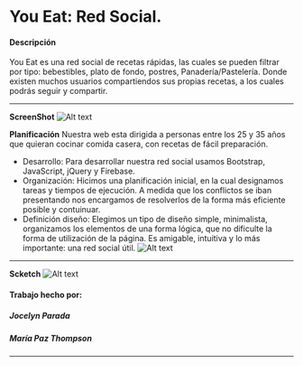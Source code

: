 # You Eat: Red Social.

#### Descripción
You Eat es una red social de recetas rápidas, las cuales se pueden filtrar por tipo: bebestibles, plato de fondo, postres, Panadería/Pastelería. Donde existen muchos usuarios compartiendos sus propias recetas, a los cuales podrás seguir y compartir.

***
**ScreenShot**
![Alt text](https://image.ibb.co/gDkxEc/Fire_Shot_Capture_045_You_Eat_https_mthompsonc_github_io_youeat.png)


**Planificación**
    Nuestra web esta dirigida a personas entre los 25 y 35 años que quieran cocinar comida casera, con recetas de fácil preparación.
+ Desarrollo:
    Para desarrollar nuestra red social usamos Bootstrap, JavaScript, jQuery y Firebase.
+ Organización:
    Hicimos una planificación inicial, en la cual designamos tareas y tiempos de ejecución. A medida que los conflictos se iban presentando nos encargamos de resolverlos de la forma más eficiente posible y contuinuar.
+ Definición diseño:
    Elegimos un tipo de diseño simple, minimalista, organizamos los elementos de una forma lógica, que no dificulte la forma de utilización de la página. Es amigable, intuitiva y lo más importante: una red social útil.
![Alt text](https://image.ibb.co/hqqqMb/Whats_App_Image_2018_01_05_at_08_18_49.jpg)
***
**Scketch**
![Alt text](https://image.ibb.co/irnFnG/Whats_App_Image_2018_01_05_at_08_21_21.jpg)

#### Trabajo hecho por:
##### Jocelyn Parada
##### María Paz Thompson
***
